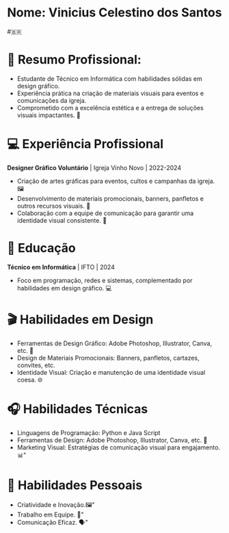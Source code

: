 

# Nome: Vinicius Celestino dos Santos 
#🇧🇷

# 🌟 Resumo Profissional: 
- Estudante de Técnico em Informática com habilidades sólidas em design gráfico. 
- Experiência prática na criação de materiais visuais para eventos e comunicações da igreja. 
- Comprometido com a excelência estética e a entrega de soluções visuais impactantes. 🎨

# 💻 Experiência Profissional

**Designer Gráfico Voluntário** | Igreja Vinho Novo | 2022-2024
- Criação de artes gráficas para eventos, cultos e campanhas da igreja. 🖼️
- Desenvolvimento de materiais promocionais, banners, panfletos e outros recursos visuais. 📰
- Colaboração com a equipe de comunicação para garantir uma identidade visual consistente. 👥

# 📖 Educação
**Técnico em Informática** | IFTO | 2024
- Foco em programação, redes e sistemas, complementado por habilidades em design gráfico. 💻

# 🎬 Habilidades em Design

- Ferramentas de Design Gráfico: Adobe Photoshop, Illustrator, Canva, etc. 🎨
- Design de Materiais Promocionais: Banners, panfletos, cartazes, convites, etc.
- Identidade Visual: Criação e manutenção de uma identidade visual coesa. 🌐

# 🎧 Habilidades Técnicas
- Linguagens de Programação: Python e Java Script
- Ferramentas de Design: Adobe Photoshop, Illustrator, Canva, etc. 🎨
- Marketing Visual: Estratégias de comunicação visual para engajamento. 📊"

# 👑 Habilidades Pessoais

- Criatividade e Inovação.🖼️"
- Trabalho em Equipe. 👥"
- Comunicação Eficaz. 🗣️"
